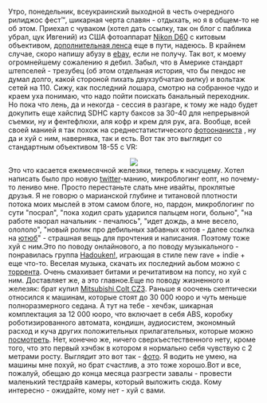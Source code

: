 Утро, понедельник, всеукраинский выходной в честь очередного рилиджос фест™, шикарная черта славян - отдыхать, но я в общем-то не об этом. Приехал с чуваком (хотел дать ссылку, так он блог с паблика убрал, цук Ивгений) из США фотоаппарат <a href="/blog/110.html">Nikon D60</a> с китовым объективом, <a href="/blog/110.html">дополнительная ленса</a> еще в пути, надеюсь. В крайнем случае, скоро напишу абузу в <a href="http://ebay.com">ebay</a>, если не получу. Так вот, к моему огромнейшему сожалению я дебил. Забыл, что в Америке стандарт штепселей - трезубец (об этом отдельная история, что бы пендос не думал долго, какой стороной пихать двухзубчатаю вилку) и вольтаж сетей на 110. Сижу, как последний лошара, смотрю на собранное чудо и краем уха понимаю, что надо пойти поискать банальный переходник. Но пока что лень, да и некогда - сессия в разгаре, к тому же надо будет докупить еще хайспид SDHC карту баксов за 30-40 для непрерывной съемки, ну и фентефлюхи, аля кофр и крем для рук, ага. Вообще, всей своей манией я так похож на среднестатистического <a href="http://lurkmore.ru/Фотоонанизм">фотоонаниста</a> , ну да и хуй с ним, наверняка, так и есть. Вот так это выглядит со стандартным объективом 18-55 с VR:<center><img src="/media/pictures/nd60_sm.jpg"></center>Это что касается ежемесячной железяки, теперь к насущему. Хотел написать было про новую <a href="http://twitter.com">twitter</a>-манию, микроблогинг еопт, но почему-то лениво мне. Просто перестаньте слать мне ивайты, проклятые друзья. Я не говорю о марианской глубине и титановой плотности потока моих мыслей в этом самом блоге, но, пардон, микроблогинг по сути "посрал", "пока ходил срать ударился пальцем ноги, больно", "на работе наорал начальник - печалюсь", "идет дождь, а мне весело, олололо", "новый ролик про дебильных забавных котов - далее ссылка на <a href="http://youtube.com/watch?v=HcmyiTUF3yk">ютюб</a>" - страшная вещь для прочтения и написания. Поэтому тоже хуй с ним.Это по поводу онлайнового, а по поводу музыкального - понравилась группа <a href="http://www.lastfm.ru/music/Hadouken!">Hadouken!</a>, играющая в стиле new rave + indie + еще что-то. Веселая музыка, скачать их последний аьбом можно с <a href="http://thepiratebay.org/tor/4178660/Hadouken__-_Music_For_An_Accelerated_Culture">торрента</a>. Очень смахивает битами и речитативом на попсу, но хуй с ним. Доставляет же, а это главное.Еще по поводу жизненного и железяк: брат купил <a href="http://www.mitsubishi-motors.com.ua/model/colt3d/">Mitsubishi Colt CZ3</a>. Раньше я ооочень скептически относился к машинам, которые стоят до 30 000 юоро и чуть меньше полноразмерного седана. А тут на тебе - хечбэк, шикарная комплектация за 12 000 юоро, что включает в себя ABS, коробку роботизированного автомата, кондишн, аудиосистем, экономный расход и куча других положительных прилагательных, которые можно <a href="http://www.mitsubishi-motors.com.ua/model/colt3d/price/">посмотреть</a>. Нет, конечно же, ничего сверхъестественного нету, кроме того, что это первый хэчбэк в котором я нормально себя чувствую с 2 метрами росту. Выглядит это вот так - <a href="/media/pictures/carcar.JPG">фото</a>. Я водить не умею, на машины мне похуй, но брат счастлив, а это тоже хорошо.Вот и все, пожалуй, обещаю до конца месяца разгрести завалы - провести маленький тестдрайв камеры, который выложить сюда. Кому интересно - ожидайте, кому нет - хуй с вами.